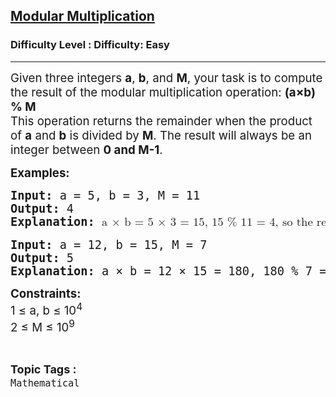 <h2><a href="https://www.geeksforgeeks.org/problems/modular-multiplication/1?page=1&sortBy=latest">Modular Multiplication</a></h2><h3>Difficulty Level : Difficulty: Easy</h3><hr><div class="problems_problem_content__Xm_eO"><p><span style="font-size: 14pt;">Given three integers <strong>a</strong>, <strong>b</strong>, and <strong>M</strong>, your task is to compute the result of the modular multiplication operation:&nbsp;<span class="base"><span class="mord mathnormal"><strong><span class="base"><span class="mopen">(</span><span class="mord mathnormal">a</span><span class="mbin">×</span></span><span class="base"><span class="mord mathnormal">b</span><span class="mclose">) % M</span></span></strong><br>This operation returns the remainder when the product of <strong>a</strong> and <strong>b</strong> is divided by <strong>M</strong>. The result will always be an integer between <strong>0 and M-1</strong>.</span></span></span></p>
<p><strong><span style="font-size: 14pt;"><span class="base"><span class="mord mathnormal">Examples:</span></span></span></strong></p>
<pre><strong><span style="font-size: 14pt;"><span class="base"><span class="mord mathnormal">Input: </span></span></span></strong><span style="font-size: 14pt;"><span class="base"><span class="mord mathnormal">a = 5, b = 3, M = 11</span></span></span><strong><span style="font-size: 14pt;"><span class="base"><span class="mord mathnormal"><br>Output: </span></span></span></strong><span style="font-size: 14pt;"><span class="base"><span class="mord mathnormal">4</span></span></span><strong><span style="font-size: 14pt;"><span class="base"><span class="mord mathnormal"><br>Explanation: </span></span></span></strong><span style="font-size: 14pt;"><span class="base"><span class="mord mathnormal"><span style="font-family: math;">a × b = 5 × 3 = 15, 15 % 11 = 4, so the result is 4.</span></span></span></span></pre>
<pre><strong><span style="font-size: 14pt;"><span class="base"><span class="mord mathnormal">Input: </span></span></span></strong><span style="font-size: 14pt;"><span class="base"><span class="mord mathnormal">a = 12, b = 15, M = 7</span></span></span><strong><span style="font-size: 14pt;"><span class="base"><span class="mord mathnormal"><br>Output: </span></span></span></strong><span style="font-size: 14pt;"><span class="base"><span class="mord mathnormal">5</span></span></span><strong><span style="font-size: 14pt;"><span class="base"><span class="mord mathnormal"><br>Explanation: </span></span></span></strong><span style="font-size: 14pt;"><span class="base"><span class="mord mathnormal">a × b = 12 × 15 = 180, 180 % 7 = 5, so the result is 5.</span></span></span></pre>
<p><strong><span style="font-size: 14pt;"><span class="base"><span class="mord mathnormal">Constraints:<br></span></span></span></strong><span style="font-size: 14pt;"><span class="base"><span class="mord mathnormal">1 ≤ a, b ≤ 10</span></span><sup>4</sup></span><strong><span style="font-size: 14pt;"><span class="base"><span class="mord mathnormal"><sup><br></sup></span></span></span></strong><span style="font-size: 14pt;"><span class="base"><span class="mord mathnormal">2 ≤ M ≤ 10</span></span></span><span style="font-size: 14pt;"><span class="base"><span class="mord mathnormal"><sup>9</sup></span></span></span></p></div><br><p><span style=font-size:18px><strong>Topic Tags : </strong><br><code>Mathematical</code>&nbsp;